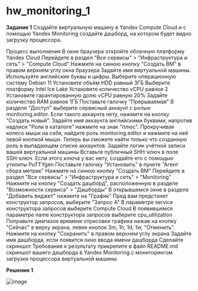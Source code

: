 # hw_monitoring_1

**Задание 1**
Создайте виртуальную машину в Yandex Compute Cloud и с помощью Yandex Monitoring создайте дашборд, на котором будет видно загрузку процессора.

Процесс выполнения
В окне браузера откройте облачную платформу Yandex Cloud
Перейдите в раздел "Все сервисы" > "Инфраструктура и сеть" > "Compute Cloud"
Нажмите на синюю кнопку "Создать ВМ" в правом верхнем углу окна браузера
Задайте имя виртуальной машины. Используйте английские буквы и цифры.
Выберите операционную систему Debian 11
Установите объём HDD равный 3ГБ
Выберите платформу Intel Ice Lake
Установите количество vCPU равное 2
Установите гарантированную долю vCPU равную 20%
Задайте количество RAM равное 1ГБ
Поставьте галочку "Прерываемая"
В разделе "Доступ" выберите сервисный аккаунт с ролью monitoring.editor. Если такого аккаунта нету, нажмите на кнопку "Создать новый". Задайте имя аккаунта английскими буквами, напротив надписи "Роли в каталоге" нажмите на знак "плюс". Прокручивая колесо мыши на себя, найдите роль monitoring.editor и нажмите на неё левой кнопкой мыши. Теперь вы сможете найти только что созданную роль в выпадающем списке аккаунтов.
Задайте логин учётной записи вашей виртуальной машины
Вставьте публичный SHH-ключ в поле SSH-ключ. Если этого ключа у вас нету, создайте его с помощью утилиты PuTTYgen
Поставьте галочку "Установить" в пункте "Агент сбора метрик"
Нажмите на синюю кнопку "Создать ВМ"
Перейдите в раздел "Все сервисы" > "Инфраструктура и сеть" > "Monitoring"
Нажмите на кнопку "Создать дашборд", расположенную в разделе "Возможности сервиса" > "Дашборды"
В открывшемся окне в разделе "Добавить виджет" нажмите на "График"
Пред вам предстанет конструктор запросов, выберите "Запрос А"
В параметре service конструктора запросов выберите Compute Cloud
В появившемся параметре name конструктора запросов выберите cpu_utilization
Поправьте диапазон времени отрисовки графика нажав на кнопку "Сейчас" в верху экрана, левее кнопок 3m, 1h, 1d, 1w, "Отменить".
Нажмите на кнопку "Сохранить" в правом верхнем углу экрана
Задайте имя дашборда, если появится окно ввода имени дашборда
Сделайте скриншот
Требования к результату
прикрепите в файл README.md скриншот вашего дашборда в Yandex Monitoring с мониторингом загрузки процессора виртуальной машины

**Решение 1**

![image](https://user-images.githubusercontent.com/125235217/236618234-80922514-1b71-4b23-aaf3-c551c9145941.png)
